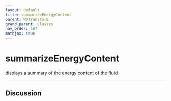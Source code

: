 ```yaml
---
layout: default
title: summarizeEnergyContent
parent: WVTransform
grand_parent: Classes
nav_order: 167
mathjax: true
---
```


#  summarizeEnergyContent

displays a summary of the energy content of the fluid


---

## Discussion

  
